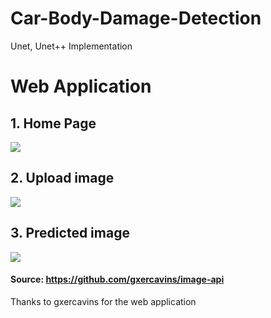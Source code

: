 # Car-Body-Damage-Detection
Unet, Unet++ Implementation


# Web Application
## 1. Home Page
![](images/home_page.PNG)
## 2. Upload image
![](images/upload_image.PNG)
## 3. Predicted image
![](images/predict.PNG)
#### Source:  https://github.com/gxercavins/image-api
Thanks to gxercavins for the web application
